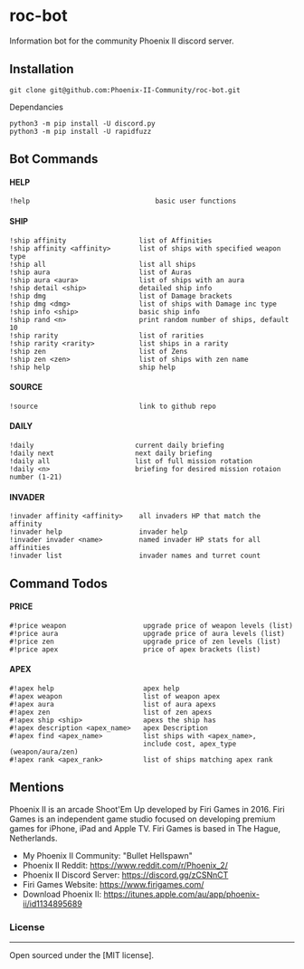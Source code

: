 # roc-bot

Information bot for the community Phoenix II discord server. 

## Installation 
`git clone git@github.com:Phoenix-II-Community/roc-bot.git`

Dependancies

```
python3 -m pip install -U discord.py
python3 -m pip install -U rapidfuzz
```

## Bot Commands

#### HELP
```
!help                               basic user functions
```

#### SHIP 
```
!ship affinity                  list of Affinities 
!ship affinity <affinity>       list of ships with specified weapon type 
!ship all                       list all ships
!ship aura                      list of Auras
!ship aura <aura>               list of ships with an aura
!ship detail <ship>             detailed ship info
!ship dmg                       list of Damage brackets
!ship dmg <dmg>                 list of ships with Damage inc type
!ship info <ship>               basic ship info
!ship rand <n>                  print random number of ships, default 10
!ship rarity                    list of rarities 
!ship rarity <rarity>           list ships in a rarity
!ship zen                       list of Zens
!ship zen <zen>                 list of ships with zen name
!ship help                      ship help
```

#### SOURCE
```
!source                         link to github repo
```

#### DAILY
```
!daily                         current daily briefing
!daily next                    next daily briefing
!daily all                     list of full mission rotation
!daily <n>                     briefing for desired mission rotaion number (1-21)
```

#### INVADER 
```
!invader affinity <affinity>    all invaders HP that match the affinity
!invader help                   invader help
!invader invader <name>         named invader HP stats for all affinities
!invader list                   invader names and turret count
```

## Command Todos

#### PRICE 
```
#!price weapon                   upgrade price of weapon levels (list)
#!price aura                     upgrade price of aura levels (list)
#!price zen                      upgrade price of zen levels (list)
#!price apex                     price of apex brackets (list)
```

#### APEX
```
#!apex help                      apex help
#!apex weapon                    list of weapon apex
#!apex aura                      list of aura apexs
#!apex zen                       list of zen apexs
#!apex ship <ship>               apexs the ship has
#!apex description <apex_name>   apex Description
#!apex find <apex_name>          list ships with <apex_name>, 
                                 include cost, apex_type (weapon/aura/zen)
#!apex rank <apex_rank>          list of ships matching apex rank
```

## Mentions

Phoenix II is an arcade Shoot'Em Up developed by Firi Games in 2016. Firi Games is an independent game studio focused on developing premium games for iPhone, iPad and Apple TV. Firi Games is based in The Hague, Netherlands.

- My Phoenix II Community: "Bullet Hellspawn"
- Phoenix II Reddit: https://www.reddit.com/r/Phoenix_2/
- Phoenix II Discord Server: https://discord.gg/zCSNnCT
- Firi Games Website: https://www.firigames.com/
- Download Phoenix II: https://itunes.apple.com/au/app/phoenix-ii/id1134895689

### License
----
Open sourced under the [MIT license].
